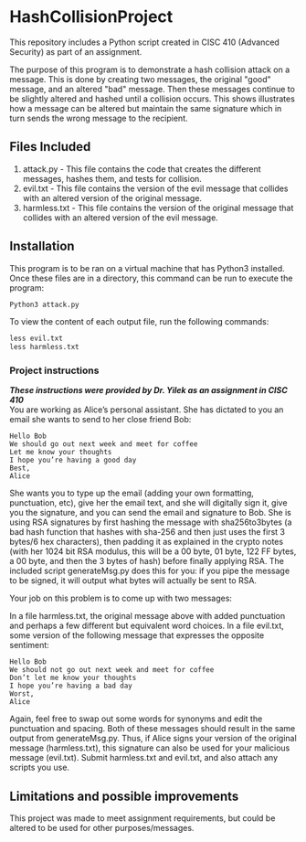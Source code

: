 # HashCollisionProject
This repository includes a Python script created in CISC 410 (Advanced Security) as part of an assignment. 

The purpose of this program is to demonstrate a hash collision attack on a message. This is done by creating two messages, the original "good" message, and an altered "bad" message. Then these messages continue to be slightly altered and hashed until a collision occurs. This shows illustrates how a message can be altered but maintain the same signature which in turn sends the wrong message to the recipient. 

## Files Included
1. attack.py - This file contains the code that creates the different messages, hashes them, and tests for collision.
2. evil.txt - This file contains the version of the evil message that collides with an altered version of the original message.
3. harmless.txt - This file contains the version of the original message that collides with an altered version of the evil message.
   
## Installation
This program is to be ran on a virtual machine that has Python3 installed. 
Once these files are in a directory, this command can be run to execute the program:
```Python
Python3 attack.py
```
To view the content of each output file, run the following commands:
```python
less evil.txt
less harmless.txt
```

### Project instructions
***These instructions were provided by Dr. Yilek as an assignment in CISC 410***<br>
You are working as Alice’s personal assistant. She has dictated to you an email she wants to send to her close friend Bob:
```
Hello Bob
We should go out next week and meet for coffee
Let me know your thoughts
I hope you’re having a good day
Best,
Alice
```

She wants you to type up the email (adding your own formatting, punctuation, etc), give her the email text, and she will digitally sign it, give you the signature, and you can send the email and signature to Bob. She is using RSA signatures by first hashing the message with sha256to3bytes (a bad hash function that hashes with sha-256 and then just uses the first 3 bytes/6 hex characters), then padding it as explained in the crypto notes (with her 1024 bit RSA modulus, this will be a 00 byte, 01 byte, 122 FF bytes, a 00 byte, and then the 3 bytes of hash) before finally applying RSA. The included script generateMsg.py does this for you: if you pipe the message to be signed, it will output what bytes will actually be sent to RSA.


Your job on this problem is to come up with two messages:

In a file harmless.txt, the original message above with added punctuation and perhaps a few different but equivalent word choices.
In a file evil.txt, some version of the following message that expresses the opposite sentiment:
```
Hello Bob
We should not go out next week and meet for coffee
Don’t let me know your thoughts
I hope you’re having a bad day
Worst,
Alice
```
Again, feel free to swap out some words for synonyms and edit the punctuation and spacing. Both of these messages should result in the same output from generateMsg.py. Thus, if Alice signs your version of the original message (harmless.txt), this signature can also be used for your malicious message (evil.txt). Submit harmless.txt and evil.txt, and also attach any scripts you use.

## Limitations and possible improvements 
This project was made to meet assignment requirements, but could be altered to be used for other purposes/messages.
